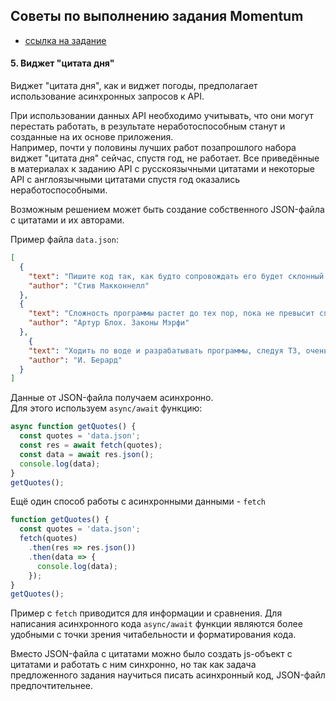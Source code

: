 ## Советы по выполнению задания Momentum
- [ссылка на задание](momentum.md)

#### 5. Виджет "цитата дня"

Виджет "цитата дня", как и виджет погоды, предполагает использование асинхронных запросов к API.

При использовании данных API необходимо учитывать, что они могут перестать работать, в результате неработоспособным станут и созданные на их основе приложения.  
Например, почти у половины лучших работ позапрошлого набора виджет "цитата дня" сейчас, спустя год, не работает. Все приведённые в материалах к заданию API с русскоязычными цитатами и некоторые API с англоязычными цитатами спустя год оказались неработоспособными. 

Возможным решением может быть создание собственного JSON-файла с цитатами и их авторами.

Пример файла `data.json`:

```json
[
  {
    "text": "Пишите код так, как будто сопровождать его будет склонный к насилию психопат, который знает, где вы живете",
    "author": "Стив Макконнелл"
  },
  {
    "text": "Сложность программы растет до тех пор, пока не превысит способности программиста",
    "author": "Артур Блох. Законы Мэрфи"
  },
    {
    "text": "Ходить по воде и разрабатывать программы, следуя ТЗ, очень просто… если они заморожены",
    "author": "И. Берард"
  }
]  
```

Данные от JSON-файла получаем асинхронно.  
Для этого используем `async/await` функцию:  

```js
async function getQuotes() {  
  const quotes = 'data.json';
  const res = await fetch(quotes);
  const data = await res.json(); 
  console.log(data);
}
getQuotes();
```

Ещё один способ работы с асинхронными данными - `fetch`

```js
function getQuotes() {
  const quotes = 'data.json';
  fetch(quotes)
    .then(res => res.json())
    .then(data => { 
      console.log(data);
    });
}
getQuotes();
```

Пример с `fetch` приводится для информации и сравнения. Для написания асинхронного кода `async/await` функции являются более удобными с точки зрения читабельности и форматирования кода.

Вместо JSON-файла с цитатами можно было создать js-объект с цитатами и работать с ним синхронно, но так как задача предложенного задания научиться писать асинхронный код, JSON-файл предпочтительнее.